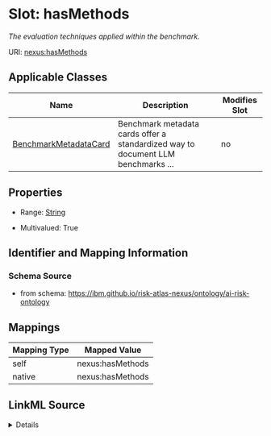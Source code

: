 

# Slot: hasMethods


_The evaluation techniques applied within the benchmark._





URI: [nexus:hasMethods](https://ibm.github.io/risk-atlas-nexus/ontology/hasMethods)



<!-- no inheritance hierarchy -->





## Applicable Classes

| Name | Description | Modifies Slot |
| --- | --- | --- |
| [BenchmarkMetadataCard](BenchmarkMetadataCard.md) | Benchmark metadata cards offer a standardized way to document LLM benchmarks ... |  no  |







## Properties

* Range: [String](String.md)

* Multivalued: True





## Identifier and Mapping Information







### Schema Source


* from schema: https://ibm.github.io/risk-atlas-nexus/ontology/ai-risk-ontology




## Mappings

| Mapping Type | Mapped Value |
| ---  | ---  |
| self | nexus:hasMethods |
| native | nexus:hasMethods |




## LinkML Source

<details>
```yaml
name: hasMethods
description: The evaluation techniques applied within the benchmark.
from_schema: https://ibm.github.io/risk-atlas-nexus/ontology/ai-risk-ontology
rank: 1000
alias: hasMethods
domain_of:
- BenchmarkMetadataCard
range: string
multivalued: true

```
</details>
